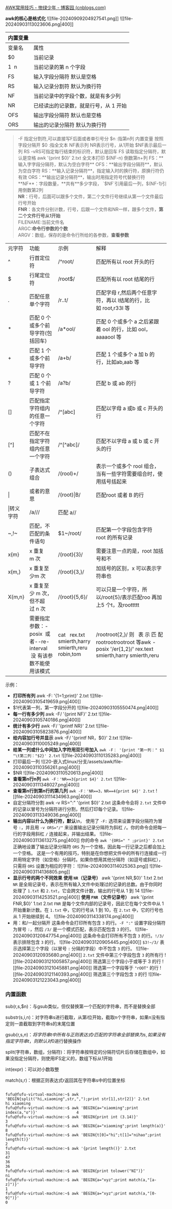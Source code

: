 [AWK常用技巧 - 惨绿少年 - 博客园 (cnblogs.com)](https://www.cnblogs.com/clsn/p/8419374.html)

**awk的核心是格式化**
![[file-20240909204927541.png]]
![[file-20240903113023606.png|400]]



| 内置变量 |                      |
| ---- | -------------------- |
| 变量名  | 属性                   |
| $0   | 当前记录                 |
| 1  n | 当前记录的第 n 个字段         |
| FS   | 输入字段分隔符 默认是空格        |
| RS   | 输入记录分割符 默认为换行符       |
| NF   | 当前记录中的字段个数，就是有多少列    |
| NR   | 已经读出的记录数，就是行号，从 1 开始 |
| OFS  | 输出字段分隔符 默认也是空格       |
| ORS  | 输出的记录分隔符 默认为换行符      |
> 
> 
> -F 指定分割符,可以直接写F后面或者单引号分
> $n :指第n列 内置变量 按照字段分隔开
> $0 :指全文本
> NF表示列
> NR表示行号，从1开始
> $NF表示最后一列
> RS -vRS可指定每行结束的标识符，默认是回车
> FS 读取指定分隔符，默认是空格
> awk '{print $0}' 2.txt 全文本打印
> $(NF-n) 倒数第n+列
> FS：**输入字字段分隔符，默认为空白字符**  
> OFS：**输出字段分隔符**，默认为空白字符  
> RS：**输入记录分隔符**，指定输入时的换行符，原换行符仍有效  
> ORS：**输出记录分隔符**，输出时用指定符号代替换行符  
> **NF**：字段数量，**共有**多少字段， `$NF`引用最后一列，$(NF-1)引用倒数第2列  
> **NR**：行号，后面可以跟多个文件，第二个文件行号继续从第一个文件最后行号开始  
> **FNR**：各文件分别计数，行号，后跟一个文件和NR一样，跟多个文件，**第二个文件行号从1开始**  
> FILENAME:当前文件名  
> ARGC:**命令行参数的个数**  
> ARGV：数组，保存的是命令行所给的各参数，**查看参数**  



|   |   |   |   |
|---|---|---|---|
|元字符|功能|示例|解释|
|^|行首定位符|/^root/|匹配所有以 root 开头的行|
|$|行尾定位符|/root$/|匹配所有以 root 结尾的行|
|.|匹配任意单个字符|/r..t/|匹配字母 r,然后两个任意字符，再以 l结尾的行，比如 root,r33l 等|
|*|匹配 0 个或多个前导字符(包括回车)|/a*ool/|匹配 0 个或多个 a 之后紧跟着 ool 的行，比如 ool，aaaaool 等|
|+|匹配 1 个或多个前导字符|/a+b/|匹配 1 个或多个 a 加 b 的行，比如ab,aab 等|
|?|匹配 0 个或 1 个前导字符|/a?b/|匹配 b 或 ab 的行|
|[]|匹配指定字符组内的任意一个字符|/^[abc]|匹配以字母 a 或b 或 c 开头的行|
|[^]|匹配不在指定字符组内任意一个字符|/^[^abc]/|匹配不以字母 a 或 b 或 c 开头的行|
|()|子表达式组合|/(rool)+/|表示一个或多个 rool 组合，当有一些字符需要组合时，使用括号括起来|
|\||或者的意思|/(root)\|B/|匹配root 或者 B 的行|
|\|转义字符|/a\/\//|匹配 a//|
|~,!~|匹配，不匹配的条件语句|$1~/root/|匹配第一个字段包含字符root 的所有记录|
|x{m}|x 重复m 次|/(root){3}/|需要注意一点的是，root 加括号和不|
|x{m,}|x 重复至少m 次|/(root){3,}/|加括号的区别，x 可以表示字符串也|
|X{m,n}|x 重复至少 m 次，但不超过 n 次|/(root){5,6}/|可以只是一个字符，所以/root\{5\}/表示匹配roo 再加上5 个t，及roottttt|
||需要指定参数：-posix  或者--re-interval    没 有该参数不能使用该模式|cat   rex.txt smierth,harry smierth,reru robin,tom|/rootroot\{2,\}/ 则   表 示 匹 配rootrootrootroot 等awk -posix '/er\{1,2\}/' rex.text smierth,harry smierth,reru|

示例：
- **打印所有列** 
awk -F: '{$1=$1;print}' 2.txt
![[file-20240903105419659.png|400]]
- $1代表第一列，第一字段分开的
![[file-20240903105550474.png|400]]
- **每一行有多少列** 
awk -F/ '{print NF}' 2.txt
![[file-20240903105740186.png|400]]
- **统计有多少行** 
awk -F/ '{printf NR}' 2.txt
![[file-20240903105823876.png|400]]
- **给内容加行号并显示** 
awk -F/ '{printf NR，$0}' 2.txt
![[file-20240903110005249.png|400]]
- **给某一列或什么中间加入字符用双引号加入** 
`awk -F： '{print "第一列：" $1 "\t第二列："$2}' 2.txt`
![[file-20240903110135283.png|400]]
- 打印最后一列
![[20-嵌入式linux/分支/assets/awk/file-20240903110356261.png|400]]
- $NR
![[file-20240903110520613.png|400]]
- **查看第n行n列**
`awk -F：'NR==3{print $4}' 2.txt`
![[file-20240903111348027.png|400]]
- **查看第n行到第n行的第几列**
`awk -F：'NR==3，NR==4{print $4}' 2.txt`
![[file-20240903111434963.png|400]]
- 自定分隔符分割
awk -v RS=":" '{print $0}' 2.txt
这条命令会将 `2.txt` 文件中的记录以冒号为分隔符进行分割，然后打印每个记录。
![[file-20240903113349036.png|400]]
- **输出内容以什么为换行符，默认**\n，
使用了 `-F:` 选项来设置字段分隔符为冒号 `:`，并且用 `-v ORS="/"` 来设置输出记录分隔符为斜杠 `/`。你的命令会把每一行的字段用斜杠 `/` 连接起来，并输出结果。
![[file-20240903113613275.png|400]]
你的命令 `awk '{ORS=" " ;print}' 2.txt` 正确地设置了输出记录分隔符 `ORS` 为一个空格，因此每一行记录之后都会加上一个空格。
这是一个有用的技巧，特别是在你想把文件中的所有行连接成一行并用特定字符（如空格）分隔时。如果你想用其他分隔符（如逗号或斜杠），只需将 `ORS` 设置为相应的字符：
![[file-20240903114025363.png]]
![[file-20240903114136805.png]]
- **显示行号的两个不同效果**
**使用 `NR`（记录号）**
awk '{print NR,$0}' 1.txt 2.txt
`NR` 是全局记录号，表示在所有输入文件中处理过的记录的总数。由于你同时处理了 `1.txt` 和 `2.txt`，它会跨文件计数，输出的行号从 1 到 14
![[file-20240903114253521.png|400]]
**使用 `FNR`（文件记录号）**
awk '{print FNR,$0}' 1.txt 2.txt 
`FNR` 是每个文件内部的记录号，因此它在每个文件中从 1 开始重新计数。在 `1.txt` 中，它的行号从 1 到 10，在 `2.txt` 中，它的行号也从 1 开始继续到 4。
![[file-20240903114338174.png|400]]
- 用：和/一起分隔开 
这条命令会打印所有包含 `3` 的行。`-F ":"` 设置字段分隔符为冒号 `:`，然后 `/3/` 是一个模式匹配，表示匹配包含 `3` 的行。
![[file-20240903120847754.png|400]]
这条命令会打印所有不包含 `3` 的行。`!/3/` 表示排除包含 `3` 的行。
![[file-20240903120905445.png|400]]
`$3!~/3/` 表示选择第三个字段（以冒号 `:` 分隔的字段）中不包含 `3` 的行。
![[file-20240903120935680.png|400]]
`2.txt` 文件中第三个字段包含 `3` 的所有行
![[file-20240903121005857.png|400]]
筛选第三个字段小于或等于 3 的行
![[file-20240903121045881.png|400]]
筛选第一个字段等于 `"rOOT"` 的行
![[file-20240903121140393.png|400]]
筛选第三个字段包含 `3` 的行
![[file-20240903121223043.png|400]]

### 内置函数
sub(r,s,$n)：与gsub类似，但仅替换第一个匹配的字符串，而不是替换全部

substr(s,i,n)：对字符串s进行截取，从第i位开始，截取n个字符串，如果n没有指定则一直截取到字符串s的末尾位置

gsub(r,s,$n)：将字符串t中所有与正则表达式r匹配的字符串全部替换为s,如果没有指定字符串t，则默认对$0进行替换操作

split(字符串，数组，分隔符)：将字符串按特定的分隔符切片后存储在数组中，如果没指定分隔符，则使用IFS定义的，数组下标从1开始

int(expr)：可以对小数取整

match(s,r)：根据正则表达式r返回其在字符串s中的位置坐标

```shell

fufu@fufu-virtual-machine:~$ awk 'BEGIN{split("hi,xiaoming",str,",");print str[1],str[2]}' 2.txt
hi xiaoming
fufu@fufu-virtual-machine:~$ awk 'BEGIN{a="xiaoming";print index(a,"o")}'                 4
fufu@fufu-virtual-machine:~$ awk 'BEGIN{print int (3.14)}'
3
fufu@fufu-virtual-machine:~$ awk 'BEGIN{a="xiaoming";print length(a)}'
8
fufu@fufu-virtual-machine:~$ awk 'BEGIN{t[0]="hi";t[1]="nihao";print length(t)}'
2
fufu@fufu-virtual-machine:~$ awk '{print length()}' 2.txt
31
47
36
36
fufu@fufu-virtual-machine:~$ awk 'BEGIN{print tolower("NI")}'
ni
fufu@fufu-virtual-machine:~$ awk 'BEGIN{a="xyz";print match(a,"[a-z]")}'
1
fufu@fufu-virtual-machine:~$ awk 'BEGIN{a="xyz";print match(a,"[0-9]")}'
0

```